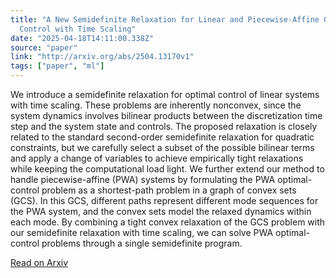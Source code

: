 ```yaml
---
title: "A New Semidefinite Relaxation for Linear and Piecewise-Affine Optimal
  Control with Time Scaling"
date: "2025-04-18T14:11:00.338Z"
source: "paper"
link: "http://arxiv.org/abs/2504.13170v1"
tags: ["paper", "ml"]
---
```


We introduce a semidefinite relaxation for optimal control of linear systems with time scaling. These problems are inherently nonconvex, since the system dynamics involves bilinear products between the discretization time step and the system state and controls. The proposed relaxation is closely related to the standard second-order semidefinite relaxation for quadratic constraints, but we carefully select a subset of the possible bilinear terms and apply a change of variables to achieve empirically tight relaxations while keeping the computational load light. We further extend our method to handle piecewise-affine (PWA) systems by formulating the PWA optimal-control problem as a shortest-path problem in a graph of convex sets (GCS). In this GCS, different paths represent different mode sequences for the PWA system, and the convex sets model the relaxed dynamics within each mode. By combining a tight convex relaxation of the GCS problem with our semidefinite relaxation with time scaling, we can solve PWA optimal-control problems through a single semidefinite program.

[Read on Arxiv](http://arxiv.org/abs/2504.13170v1)
